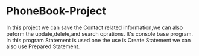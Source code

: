 # PhoneBook-Project
In this project we can save the Contact related information,we can also peform the update,delete,and search oprations.
It's console base program.
In this program Statement is used one the use is Create Statement we can also use Prepared Statement.
